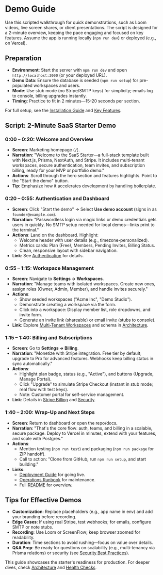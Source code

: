 # Demo Guide

Use this scripted walkthrough for quick demonstrations, such as Loom videos, live screen shares, or client presentations. The script is designed for a 2-minute overview, keeping the pace engaging and focused on key features. Assume the app is running locally (`npm run dev`) or deployed (e.g., on Vercel).

## Preparation

- **Environment**: Start the server with `npm run dev` and open `http://localhost:3000` (or your deployed URL).
- **Demo Data**: Ensure the database is seeded (`npm run setup`) for pre-populated workspaces and users.
- **Mode**: Use stub mode (no Stripe/SMTP keys) for simplicity; emails log to console, billing upgrades instantly.
- **Timing**: Practice to fit in 2 minutes—15-20 seconds per section.

For full setup, see the [Installation Guide](install.md) and [Key Features](features.md).

## Script: 2-Minute SaaS Starter Demo

### 0:00 – 0:20: Welcome and Overview
- **Screen**: Marketing homepage (`/`).
- **Narration**: "Welcome to the SaaS Starter—a full-stack template built with Next.js, Prisma, NextAuth, and Stripe. It includes multi-tenant workspaces, secure authentication, team invites, and subscription billing, ready for your MVP or portfolio demo."
- **Actions**: Scroll through the hero section and features highlights. Point to the "Start the demo" button.
- **Tip**: Emphasize how it accelerates development by handling boilerplate.

### 0:20 – 0:55: Authentication and Dashboard
- **Screen**: Click "Start the demo" → Select **Use demo account** (signs in as `founder@example.com`).
- **Narration**: "Passwordless login via magic links or demo credentials gets users in quickly. No SMTP setup needed for local demos—links print to the terminal."
- **Actions**: Land on the dashboard. Highlight:
  - Welcome header with user details (e.g., timezone-personalized).
  - Metrics cards: Plan (Free), Members, Pending Invites, Billing Status.
  - Clean, responsive layout with sidebar navigation.
- **Link**: See [Authentication](features.md#authentication-with-nextauthjs) for details.

### 0:55 – 1:15: Workspace Management
- **Screen**: Navigate to **Settings → Workspaces**.
- **Narration**: "Manage teams with isolated workspaces. Create new ones, assign roles (Owner, Admin, Member), and handle invites securely."
- **Actions**: 
  - Show seeded workspaces ("Acme Inc", "Demo Studio").
  - Demonstrate creating a workspace via the form.
  - Click into a workspace: Display member list, role dropdowns, and invite form.
  - Generate an invite link (shareable) or email invite (stubs to console).
- **Link**: Explore [Multi-Tenant Workspaces](features.md#multi-tenant-workspaces-and-invites) and schema in [Architecture](architecture.md).

### 1:15 – 1:40: Billing and Subscriptions
- **Screen**: Go to **Settings → Billing**.
- **Narration**: "Monetize with Stripe integration. Free tier by default; upgrade to Pro for advanced features. Webhooks keep billing status in sync automatically."
- **Actions**:
  - Highlight plan badge, status (e.g., "Active"), and buttons (Upgrade, Manage Portal).
  - Click "Upgrade" to simulate Stripe Checkout (instant in stub mode; real flow with test keys).
  - Note: Customer portal for self-service management.
- **Link**: Details in [Stripe Billing](features.md#stripe-billing-and-webhooks) and [Security](security.md#stripe-security).

### 1:40 – 2:00: Wrap-Up and Next Steps
- **Screen**: Return to dashboard or open the repo/docs.
- **Narration**: "That's the core flow: auth, teams, and billing in a scalable, secure package. Deploy to Vercel in minutes, extend with your features, and scale with Postgres."
- **Actions**: 
  - Mention testing (`npm run test`) and packaging (`npm run package` for ZIP handoff).
  - Call to action: "Clone from GitHub, run `npm run setup`, and start building."
- **Links**: 
  - [Deployment Guide](deploy.md) for going live.
  - [Operations Runbook](ops.md) for maintenance.
  - Full [README](../README.md) for overview.

## Tips for Effective Demos

- **Customization**: Replace placeholders (e.g., app name in env) and add your branding before recording.
- **Edge Cases**: If using real Stripe, test webhooks; for emails, configure SMTP or note stubs.
- **Recording**: Use Loom or ScreenFlow; keep browser zoomed for readability.
- **Duration**: Time sections to avoid rushing—focus on value over details.
- **Q&A Prep**: Be ready for questions on scalability (e.g., multi-tenancy via Prisma relations) or security (see [Security Best Practices](security.md)).

This guide showcases the starter's readiness for production. For deeper dives, check [Architecture](architecture.md) and [Health Checks](health-checks.md).